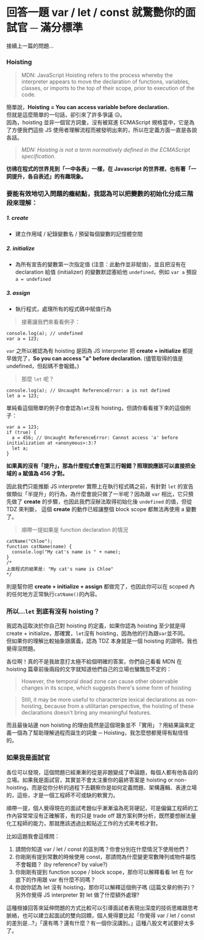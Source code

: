 # 回答一題 var / let / const 就驚艷你的面試官 ─ 滿分標準

接續上一篇的問題...

### Hoisting

> MDN: JavaScript Hoisting refers to the process whereby the interpreter appears to move the declaration of functions, variables, classes, or imports to the top of their scope, prior to execution of the code.

簡單說，**Hoisting = You can access variable before declaration.**<br>
但就是這麼簡單的一句話，卻引來了許多爭議 😥。<br>
因為，hoisting 並非一個官方詞彙，沒有被寫進 ECMAScript 規格當中，它是為了方便我們這些 JS 使用者理解流程而被發明出來的，所以在定義方面一直是各說各話。<br>

> _MDN: Hoisting is not a term normatively defined in the ECMAScript specification._

**彷彿在程式的世界見到「一中各表」一樣，在 Javascript 的世界裡，也有著「一詞提升，各自表述」的有趣現象。**

### 要能有效地切入問題的癥結點，我認為可以把變數的初始化分成三階段來理解：

##### 1. create

- 建立作用域 / 紀錄變數名 / 預留每個變數的記憶體空間

##### 2. initialize

- 為所有宣告的變數第一次指定值 (注意：此動作並非賦值)，並且把沒有在 declaration 給值 (initializer) 的變數默認塞給他 `undefined`，例如 `var a` 預設 `a = undefined`

##### 3. assign

- 執行程式，處理所有的程式碼中賦值行為

> 接著讓我們來看看例子：

```
console.log(a); // undefined
var a = 123;
```

`var` 之所以被認為有 hoisting 是因為 JS interpreter 把 **create + initialize** 都提早做完了，**So you can
access "a" before declaration.** (儘管取得的值是 undefined，但起碼不會報錯。)

> 那麼 `let` 呢？

```
console.log(a); // Uncaught ReferenceError: a is not defined
let a = 123;
```

單純看這個簡單的例子你會認為`let`沒有 hoisting，但請你看看接下來的這個例子：

```
var a = 123;
if (true) {
  a = 456; // Uncaught ReferenceError: Cannot access 'a' before initialization at <anonymous>:3:7
  let a;
}
```

**如果真的沒有「提升」，那為什麼程式會在第三行報錯？照理說應該可以直接把全域的 a 賦值為 456 才對。**<br>

因此我們只能推斷 JS interpreter 實際上在執行程式碼之前，有針對 `let` 的宣告做類似「半提升」的行為，為什麼會說只做了一半呢？因為跟 `var` 相比，它只預先做了 **create** 的步驟，也因此我們沒辦法取得初始化後 `undefined` 的值，但從 TDZ 來判斷， 這個 **create** 的動作已經讓整個 block scope 都無法再使用 a 變數了。

> 順帶一提如果是 function declaration 的情況

```
catName("Chloe");
function catName(name) {
  console.log("My cat's name is " + name);
}
/*
上面程式的結果是: "My cat's name is Chloe"
*/
```

則是幫你把 **create + initialize + assign** 都做完了，也因此你可以在 scoped 內的任何地方正常執行`catName()`的內容。

### 所以...`let` 到底有沒有 hoisting？

我認為這取決於你自己對 hoisting 的定義，如果你認為 hoisting 至少就是得 create + initialize，那確實，`let`沒有 hoisting，因為他的行為跟`var`並不同。<br>
但如果你的理解比較抽象跟廣義，認為 TDZ 本身就是一個 hoisting 的證明，我也覺得沒問題。

各位啊！真的不是我故意打太極不給個明確的答案，你們自己看看 MDN 在 hoisting 篇章前後兩段的文字就知道他們自己的立場也蠻飄忽不定的：

> However, the temporal dead zone can cause other observable changes in its scope, which suggests there's some form of hoisting

> Still, it may be more useful to characterize lexical declarations as non-hoisting, because from a utilitarian perspective, the hoisting of these declarations doesn't bring any meaningful features.

而且最後站邊 non hoisting 的理由竟然是這個現象並不「實用」？用結果論來定義一個為了幫助理解過程而誕生的詞彙 ─ Hoisting，我怎麼想都覺得有點怪怪的。

### 如果我是面試官

各位可以發現，這個問題已經漸漸的從是非題變成了申論題，每個人都有他各自的立場。如果我是面試官，其實並不會太注重你的最終答案是 hoisting or non-hoisting，而是從你分析的過程下去觀察你是如何定義問題、架構邏輯、表達立場的，這些，才是一個工程師不可或缺的軟實力。

順帶一提，個人覺得現在的面試考題似乎漸漸淪為死背硬記，可是偏偏工程師的工作內容常常沒有正確解答，有的只是 trade off 跟方案利弊分析，既然要想辦法量化工程師的能力，那就應該透過比較貼近工作的方式來考核才對。<br>

比如這題我會這樣問：<br>

1. 請問你知道 var / let / const 的區別嗎？你會分別在什麼情況下使用他們？
2. 你剛剛有提到常數的時候使用 const，那請問為什麼變更常數陣列或物件屬性不會報錯？ (by reference? by value?)
3. 你剛剛有提到 function scope / block scope，那你可以解釋看看 let 在 for 底下的作用跟 var 有什麼不同嗎？
4. 你說你認為 let 沒有 hoisting，那你可以解釋這個例子嗎 (這篇文章的例子)？另外你覺得 JS interpreter 對 let 做了什麼額外處理?

這種根據回答來延伸問題的方式比較可以引導面試者表現出深度的技術思維跟思考脈絡，也可以建立起面試的雙向回饋，個人覺得要比起「你覺得 var / let / const 的差別是...?」「還有嗎？還有什麼？有一個你沒講到。」這種八股文考試要好太多了。
